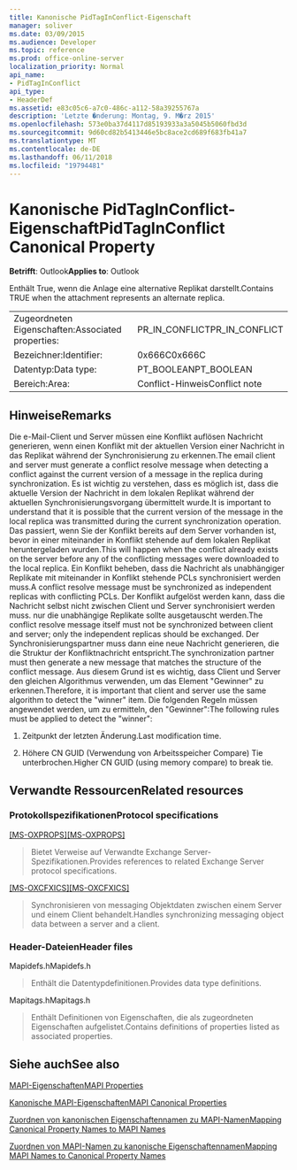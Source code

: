 ```yaml
---
title: Kanonische PidTagInConflict-Eigenschaft
manager: soliver
ms.date: 03/09/2015
ms.audience: Developer
ms.topic: reference
ms.prod: office-online-server
localization_priority: Normal
api_name:
- PidTagInConflict
api_type:
- HeaderDef
ms.assetid: e83c05c6-a7c0-486c-a112-58a39255767a
description: 'Letzte �nderung: Montag, 9. M�rz 2015'
ms.openlocfilehash: 573e0ba37d4117d85193933a3a5045b5060fbd3d
ms.sourcegitcommit: 9d60cd82b5413446e5bc8ace2cd689f683fb41a7
ms.translationtype: MT
ms.contentlocale: de-DE
ms.lasthandoff: 06/11/2018
ms.locfileid: "19794481"
---
```

# <a name="pidtaginconflict-canonical-property"></a><span data-ttu-id="51274-103">Kanonische PidTagInConflict-Eigenschaft</span><span class="sxs-lookup"><span data-stu-id="51274-103">PidTagInConflict Canonical Property</span></span>

  
  
<span data-ttu-id="51274-104">**Betrifft**: Outlook</span><span class="sxs-lookup"><span data-stu-id="51274-104">**Applies to**: Outlook</span></span> 
  
<span data-ttu-id="51274-105">Enthält True, wenn die Anlage eine alternative Replikat darstellt.</span><span class="sxs-lookup"><span data-stu-id="51274-105">Contains TRUE when the attachment represents an alternate replica.</span></span>
  
|||
|:-----|:-----|
|<span data-ttu-id="51274-106">Zugeordneten Eigenschaften:</span><span class="sxs-lookup"><span data-stu-id="51274-106">Associated properties:</span></span>  <br/> |<span data-ttu-id="51274-107">PR_IN_CONFLICT</span><span class="sxs-lookup"><span data-stu-id="51274-107">PR_IN_CONFLICT</span></span>  <br/> |
|<span data-ttu-id="51274-108">Bezeichner:</span><span class="sxs-lookup"><span data-stu-id="51274-108">Identifier:</span></span>  <br/> |<span data-ttu-id="51274-109">0x666C</span><span class="sxs-lookup"><span data-stu-id="51274-109">0x666C</span></span>  <br/> |
|<span data-ttu-id="51274-110">Datentyp:</span><span class="sxs-lookup"><span data-stu-id="51274-110">Data type:</span></span>  <br/> |<span data-ttu-id="51274-111">PT_BOOLEAN</span><span class="sxs-lookup"><span data-stu-id="51274-111">PT_BOOLEAN</span></span>  <br/> |
|<span data-ttu-id="51274-112">Bereich:</span><span class="sxs-lookup"><span data-stu-id="51274-112">Area:</span></span>  <br/> |<span data-ttu-id="51274-113">Conflict-Hinweis</span><span class="sxs-lookup"><span data-stu-id="51274-113">Conflict note</span></span>  <br/> |
   
## <a name="remarks"></a><span data-ttu-id="51274-114">Hinweise</span><span class="sxs-lookup"><span data-stu-id="51274-114">Remarks</span></span>

<span data-ttu-id="51274-115">Die e-Mail-Client und Server müssen eine Konflikt auflösen Nachricht generieren, wenn einen Konflikt mit der aktuellen Version einer Nachricht in das Replikat während der Synchronisierung zu erkennen.</span><span class="sxs-lookup"><span data-stu-id="51274-115">The email client and server must generate a conflict resolve message when detecting a conflict against the current version of a message in the replica during synchronization.</span></span> <span data-ttu-id="51274-116">Es ist wichtig zu verstehen, dass es möglich ist, dass die aktuelle Version der Nachricht in dem lokalen Replikat während der aktuellen Synchronisierungsvorgang übermittelt wurde.</span><span class="sxs-lookup"><span data-stu-id="51274-116">It is important to understand that it is possible that the current version of the message in the local replica was transmitted during the current synchronization operation.</span></span> <span data-ttu-id="51274-117">Das passiert, wenn Sie der Konflikt bereits auf dem Server vorhanden ist, bevor in einer miteinander in Konflikt stehende auf dem lokalen Replikat heruntergeladen wurden.</span><span class="sxs-lookup"><span data-stu-id="51274-117">This will happen when the conflict already exists on the server before any of the conflicting messages were downloaded to the local replica.</span></span> <span data-ttu-id="51274-118">Ein Konflikt beheben, dass die Nachricht als unabhängiger Replikate mit miteinander in Konflikt stehende PCLs synchronisiert werden muss.</span><span class="sxs-lookup"><span data-stu-id="51274-118">A conflict resolve message must be synchronized as independent replicas with conflicting PCLs.</span></span> <span data-ttu-id="51274-119">Der Konflikt aufgelöst werden kann, dass die Nachricht selbst nicht zwischen Client und Server synchronisiert werden muss. nur die unabhängige Replikate sollte ausgetauscht werden.</span><span class="sxs-lookup"><span data-stu-id="51274-119">The conflict resolve message itself must not be synchronized between client and server; only the independent replicas should be exchanged.</span></span> <span data-ttu-id="51274-120">Der Synchronisierungspartner muss dann eine neue Nachricht generieren, die die Struktur der Konfliktnachricht entspricht.</span><span class="sxs-lookup"><span data-stu-id="51274-120">The synchronization partner must then generate a new message that matches the structure of the conflict message.</span></span> <span data-ttu-id="51274-121">Aus diesem Grund ist es wichtig, dass Client und Server den gleichen Algorithmus verwenden, um das Element "Gewinner" zu erkennen.</span><span class="sxs-lookup"><span data-stu-id="51274-121">Therefore, it is important that client and server use the same algorithm to detect the "winner" item.</span></span> <span data-ttu-id="51274-122">Die folgenden Regeln müssen angewendet werden, um zu ermitteln, den "Gewinner":</span><span class="sxs-lookup"><span data-stu-id="51274-122">The following rules must be applied to detect the "winner":</span></span>
  
1. <span data-ttu-id="51274-123">Zeitpunkt der letzten Änderung.</span><span class="sxs-lookup"><span data-stu-id="51274-123">Last modification time.</span></span>
    
2. <span data-ttu-id="51274-124">Höhere CN GUID (Verwendung von Arbeitsspeicher Compare) Tie unterbrochen.</span><span class="sxs-lookup"><span data-stu-id="51274-124">Higher CN GUID (using memory compare) to break tie.</span></span>
    
## <a name="related-resources"></a><span data-ttu-id="51274-125">Verwandte Ressourcen</span><span class="sxs-lookup"><span data-stu-id="51274-125">Related resources</span></span>

### <a name="protocol-specifications"></a><span data-ttu-id="51274-126">Protokollspezifikationen</span><span class="sxs-lookup"><span data-stu-id="51274-126">Protocol specifications</span></span>

<span data-ttu-id="51274-127">[[MS-OXPROPS]](http://msdn.microsoft.com/library/f6ab1613-aefe-447d-a49c-18217230b148%28Office.15%29.aspx)</span><span class="sxs-lookup"><span data-stu-id="51274-127">[[MS-OXPROPS]](http://msdn.microsoft.com/library/f6ab1613-aefe-447d-a49c-18217230b148%28Office.15%29.aspx)</span></span>
  
> <span data-ttu-id="51274-128">Bietet Verweise auf Verwandte Exchange Server-Spezifikationen.</span><span class="sxs-lookup"><span data-stu-id="51274-128">Provides references to related Exchange Server protocol specifications.</span></span>
    
<span data-ttu-id="51274-129">[[MS-OXCFXICS]](http://msdn.microsoft.com/library/b9752f3d-d50d-44b8-9e6b-608a117c8532%28Office.15%29.aspx)</span><span class="sxs-lookup"><span data-stu-id="51274-129">[[MS-OXCFXICS]](http://msdn.microsoft.com/library/b9752f3d-d50d-44b8-9e6b-608a117c8532%28Office.15%29.aspx)</span></span>
  
> <span data-ttu-id="51274-130">Synchronisieren von messaging Objektdaten zwischen einem Server und einem Client behandelt.</span><span class="sxs-lookup"><span data-stu-id="51274-130">Handles synchronizing messaging object data between a server and a client.</span></span>
    
### <a name="header-files"></a><span data-ttu-id="51274-131">Header-Dateien</span><span class="sxs-lookup"><span data-stu-id="51274-131">Header files</span></span>

<span data-ttu-id="51274-132">Mapidefs.h</span><span class="sxs-lookup"><span data-stu-id="51274-132">Mapidefs.h</span></span>
  
> <span data-ttu-id="51274-133">Enthält die Datentypdefinitionen.</span><span class="sxs-lookup"><span data-stu-id="51274-133">Provides data type definitions.</span></span>
    
<span data-ttu-id="51274-134">Mapitags.h</span><span class="sxs-lookup"><span data-stu-id="51274-134">Mapitags.h</span></span>
  
> <span data-ttu-id="51274-135">Enthält Definitionen von Eigenschaften, die als zugeordneten Eigenschaften aufgelistet.</span><span class="sxs-lookup"><span data-stu-id="51274-135">Contains definitions of properties listed as associated properties.</span></span>
    
## <a name="see-also"></a><span data-ttu-id="51274-136">Siehe auch</span><span class="sxs-lookup"><span data-stu-id="51274-136">See also</span></span>



[<span data-ttu-id="51274-137">MAPI-Eigenschaften</span><span class="sxs-lookup"><span data-stu-id="51274-137">MAPI Properties</span></span>](mapi-properties.md)
  
[<span data-ttu-id="51274-138">Kanonische MAPI-Eigenschaften</span><span class="sxs-lookup"><span data-stu-id="51274-138">MAPI Canonical Properties</span></span>](mapi-canonical-properties.md)
  
[<span data-ttu-id="51274-139">Zuordnen von kanonischen Eigenschaftennamen zu MAPI-Namen</span><span class="sxs-lookup"><span data-stu-id="51274-139">Mapping Canonical Property Names to MAPI Names</span></span>](mapping-canonical-property-names-to-mapi-names.md)
  
[<span data-ttu-id="51274-140">Zuordnen von MAPI-Namen zu kanonische Eigenschaftennamen</span><span class="sxs-lookup"><span data-stu-id="51274-140">Mapping MAPI Names to Canonical Property Names</span></span>](mapping-mapi-names-to-canonical-property-names.md)

